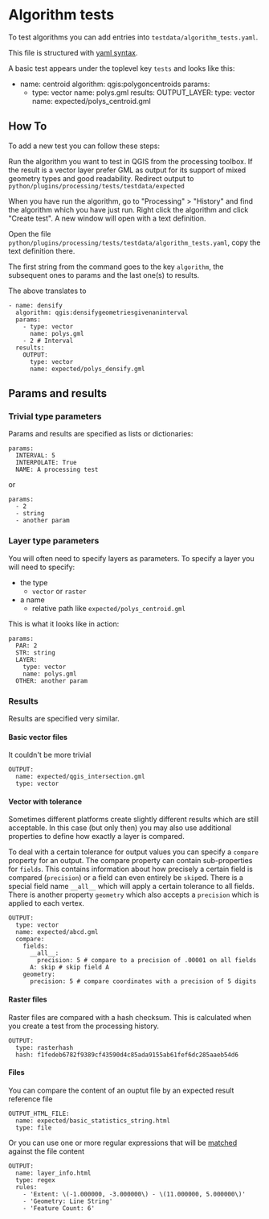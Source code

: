 Algorithm tests
===============

To test algorithms you can add entries into `testdata/algorithm_tests.yaml`.

This file is structured with [yaml syntax](http://www.yaml.org/start.html).

A basic test appears under the toplevel key `tests` and looks like this:

  - name: centroid
    algorithm: qgis:polygoncentroids
    params:
      - type: vector
        name: polys.gml
    results:
       OUTPUT_LAYER:
        type: vector
        name: expected/polys_centroid.gml

How To
------

To add a new test you can follow these steps:

Run the algorithm you want to test in QGIS from the processing toolbox. If the
result is a vector layer prefer GML as output for its support of mixed
geometry types and good readability. Redirect output to
`python/plugins/processing/tests/testdata/expected`

When you have run the algorithm, go to "Processing" > "History" and find the
algorithm which you have just run. Right click the algorithm and click "Create test".
A new window will open with a text definition.

Open the file `python/plugins/processing/tests/testdata/algorithm_tests.yaml`,
copy the text definition there.

The first string from the command goes to the key `algorithm`, the subsequent
ones to params and the last one(s) to results.

The above translates to

    - name: densify
      algorithm: qgis:densifygeometriesgivenaninterval
      params:
        - type: vector
          name: polys.gml
        - 2 # Interval
      results:
        OUTPUT:
          type: vector
          name: expected/polys_densify.gml

Params and results
------------------

### Trivial type parameters

Params and results are specified as lists or dictionaries:

    params:
      INTERVAL: 5
      INTERPOLATE: True
      NAME: A processing test
      
or

    params:
      - 2
      - string
      - another param

### Layer type parameters

You will often need to specify layers as parameters. To specify a layer you will need to specify:

 * the type
   * `vector` or `raster`
 * a name
   * relative path like `expected/polys_centroid.gml`

This is what it looks like in action:

    params:
      PAR: 2
      STR: string
      LAYER:
        type: vector
        name: polys.gml
      OTHER: another param

### Results

Results are specified very similar.

#### Basic vector files

It couldn't be more trivial

    OUTPUT:
      name: expected/qgis_intersection.gml
      type: vector

#### Vector with tolerance

Sometimes different platforms create slightly different results which are
still acceptable. In this case (but only then) you may also use additional
properties to define how exactly a layer is compared.

To deal with a certain tolerance for output values you can specify a
`compare` property for an output. The compare property can contain sub-properties
for `fields`. This contains information about how precisely a certain field is
compared (`precision`) or a field can even entirely be `skip`ed. There is a special
field name `__all__` which will apply a certain tolerance to all fields.
There is another property `geometry`  which also accepts a `precision` which is
applied to each vertex.

    OUTPUT:
      type: vector
      name: expected/abcd.gml
      compare:
        fields:
          __all__:
            precision: 5 # compare to a precision of .00001 on all fields
          A: skip # skip field A
        geometry:
          precision: 5 # compare coordinates with a precision of 5 digits

#### Raster files

Raster files are compared with a hash checksum. This is calculated when you create
a test from the processing history.

    OUTPUT:
      type: rasterhash
      hash: f1fedeb6782f9389cf43590d4c85ada9155ab61fef6dc285aaeb54d6
      
#### Files

You can compare the content of an ouptut file by an expected result reference file

    OUTPUT_HTML_FILE:
      name: expected/basic_statistics_string.html
      type: file

Or you can use one or more regular expressions that will be [matched](https://docs.python.org/2/library/re.html#re.search) against the file
content

    OUTPUT:
      name: layer_info.html
      type: regex
      rules:
        - 'Extent: \(-1.000000, -3.000000\) - \(11.000000, 5.000000\)'
        - 'Geometry: Line String'
        - 'Feature Count: 6'

